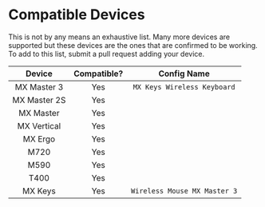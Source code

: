 # Compatible Devices

This is not by any means an exhaustive list. Many more devices are supported but these devices are the ones that are confirmed to be working. To add to this list, submit a pull request adding your device.

|    Device    | Compatible? |         Config Name          |
|:------------:|:-----------:|:----------------------------:|
| MX Master 3  |     Yes     | `MX Keys Wireless Keyboard`  |
| MX Master 2S |     Yes     |                              |
|  MX Master   |     Yes     |                              |
| MX Vertical  |     Yes     |                              |
|   MX Ergo    |     Yes     |                              |
|     M720     |     Yes     |                              |
|     M590     |     Yes     |                              |
|     T400     |     Yes     |                              |
|   MX Keys    |     Yes     | `Wireless Mouse MX Master 3` |
